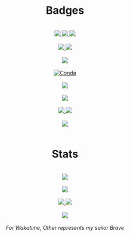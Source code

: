 <h1 align="center">
    Badges
</h1>
<br>
<div align="center">
    <a href="https://github.com/vivimouret29/mast1_ai">
        <img src="https://img.shields.io/github/languages/top/vivimouret29/mast1_ai">
    </a>
    <a href="https://github.com/vivimouret29/bot_discord">
        <img src="https://img.shields.io/github/languages/top/vivimouret29/bot_discord">
    </a>
    <a href="https://github.com/vivimouret29/CustomisedRandomPhoto">
        <img src="https://img.shields.io/github/languages/top/vivimouret29/CustomisedRandomPhoto">
    </a>
</div>
<br>
<div align="center">
    <a href="https://github.com/vivimouret29?tab=followers">
        <img src="https://img.shields.io/github/followers/vivimouret29" />
    </a>
    <a href="https://github.com/vivimouret29/bot_discord/stargazers">
        <img src="https://img.shields.io/github/stars/vivimouret29" />
    </a>
</div>
<br>
<div align="center">
    <a href="https://github-readme-stats.vercel.app/api/wakatime?username=vivimouret29&theme=dark&layout=default">
        <img src="https://wakatime.com/badge/user/f80f0750-f2e7-475a-a857-7e891df542a1.svg" />
    </a>
</div>
<br>
<div align="center">
    <a href="https://img.shields.io/conda/pn/conda-forge/py">
        <img alt="Conda" src="https://img.shields.io/conda/pn/conda-forge/py">
    </a>
</div>
<br>
<div align="center">
    <a href="https://discord.gg/rj7FBEVgXr">
        <img src="https://img.shields.io/discord/658361104082272266" />
    </a>
</div>
<br>
<div align="center">
    <a href="https://www.twitch.tv/daftmob">
        <img src="https://img.shields.io/twitch/status/daftmob" />
    </a>
</div>
<br>
<div align="center">
    <a href="https://twitter.com/OldMemeArchive/status/1450096443490983946">
        <img src="https://img.shields.io/twitter/url?url=https%3A%2F%2Ftwitter.com%2Fjustviivs" />
    </a>
    <a href="https://twitter.com/justviivs">
        <img src="https://img.shields.io/twitter/follow/justviivs?style=social" />
    </a>
</div>
<br>
<div align="center">
    <a href="https://www.reddit.com/user/NumerousBreakfast119">
        <img src="https://img.shields.io/reddit/user-karma/combined/NumerousBreakfast119" />
    </a>
</div>
<br>
<h1 align="center">
    Stats
</h1>
<br>
<div align="center">
    <a href="https://github.com/vivimouret29">
        <img src="https://github-readme-stats.vercel.app/api?username=vivimouret29&show_icons=true&theme=dark" />
    </a>
</div>
<br>
<div align="center">
    <a href="https://github.com/vivimouret29">
        <img
            src="https://github-readme-stats.vercel.app/api/top-langs/?username=vivimouret29&langs_count=10&theme=dark&layout=compact" />
    </a>
</div>
<br>
<div align="center">
    <a href="https://github.com/vivimouret29/mast1_ai">
        <img src="https://github-readme-stats.vercel.app/api/pin/?username=vivimouret29&repo=mast1_ai&theme=dark" />
    </a>
    <a href="https://github.com/vivimouret29/bot_discord">
        <img src="https://github-readme-stats.vercel.app/api/pin/?username=vivimouret29&repo=bot_discord&theme=dark" />
    </a>
</div>
<br>
<div align="center">
    <a href="https://github.com/vivimouret29">
        <img
            src="https://github-readme-stats.vercel.app/api/wakatime?username=vivimouret29&theme=dark&layout=default" />
    </a>
</div>
<br>
<div align="center">
    <i>
        For Wakatime, Other represents my sailor Brave
    </i>
</div>
<br>

<!-- **vivimouret29/vivimouret29** is a ✨ _special_ ✨ repository because its `README.md` (this file) appears on your GitHub profile.

Here are some ideas to get you started:

- 🔭 I’m currently working on ...
- 🌱 I’m currently learning ...
- 👯 I’m looking to collaborate on ...
- 🤔 I’m looking for help with ...
- 💬 Ask me about ...
- 📫 How to reach me: ...
- 😄 Pronouns: ...
- ⚡ Fun fact: ... -->
